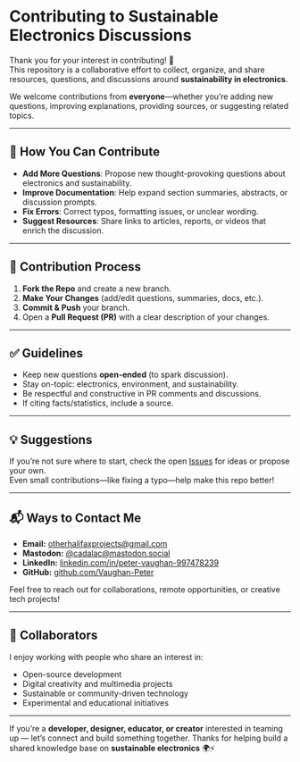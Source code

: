 # Contributing to Sustainable Electronics Discussions

Thank you for your interest in contributing! 🙌  
This repository is a collaborative effort to collect, organize, and share resources, questions, and discussions around **sustainability in electronics**.  

We welcome contributions from **everyone**—whether you’re adding new questions, improving explanations, providing sources, or suggesting related topics.

---

## 📝 How You Can Contribute
- **Add More Questions**: Propose new thought-provoking questions about electronics and sustainability.  
- **Improve Documentation**: Help expand section summaries, abstracts, or discussion prompts.  
- **Fix Errors**: Correct typos, formatting issues, or unclear wording.  
- **Suggest Resources**: Share links to articles, reports, or videos that enrich the discussion.  

---

## 🔧 Contribution Process
1. **Fork the Repo** and create a new branch.  
2. **Make Your Changes** (add/edit questions, summaries, docs, etc.).  
3. **Commit & Push** your branch.  
4. Open a **Pull Request (PR)** with a clear description of your changes.  

---

## ✅ Guidelines
- Keep new questions **open-ended** (to spark discussion).  
- Stay on-topic: electronics, environment, and sustainability.  
- Be respectful and constructive in PR comments and discussions.  
- If citing facts/statistics, include a source.  

---

## 💡 Suggestions
If you’re not sure where to start, check the open [Issues](./issues) for ideas or propose your own.  
Even small contributions—like fixing a typo—help make this repo better!  

---
## 📬 Ways to Contact Me

- **Email:** [otherhalifaxprojects@gmail.com](mailto:otherhalifaxprojects@gmail.com)
- **Mastodon:** [@cadalac@mastodon.social](https://mastodon.social/@cadalac)
- **LinkedIn:** [linkedin.com/in/peter-vaughan-997478239](https://www.linkedin.com/in/peter-vaughan-997478239/)
- **GitHub:** [github.com/Vaughan-Peter](https://github.com/Vaughan-Peter)

Feel free to reach out for collaborations, remote opportunities, or creative tech projects!

---
 
## 🤝 Collaborators

I enjoy working with people who share an interest in:
- Open-source development  
- Digital creativity and multimedia projects  
- Sustainable or community-driven technology  
- Experimental and educational initiatives

---

If you’re a **developer, designer, educator, or creator** interested in teaming up — let’s connect and build something together.
Thanks for helping build a shared knowledge base on **sustainable electronics** 🌍⚡
